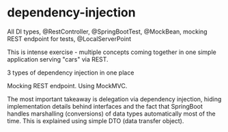 # dependency-injection
All DI types, @RestController, @SpringBootTest, @MockBean, mocking REST endpoint for tests, @LocalServerPoint

This is intense exercise - multiple concepts coming together in one simple application serving "cars" via REST.

3 types of dependency injection in one place

Mocking REST endpoint. Using MockMVC.

The most important takeaway is delegation via dependency injection, hiding implementation details behind interfaces and
the fact that SpringBoot handles marshalling (conversions) of data types automatically most of the time. This is explained
using simple DTO (data transfer object).
